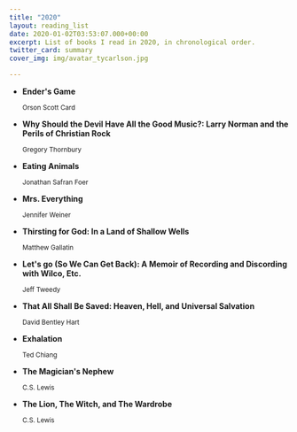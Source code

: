 ```yaml
---
title: "2020"
layout: reading_list
date: 2020-01-02T03:53:07.000+00:00
excerpt: List of books I read in 2020, in chronological order.
twitter_card: summary
cover_img: img/avatar_tycarlson.jpg

---
```

- **Ender's Game**
  <div><small>Orson Scott  Card</small></div>

- **Why Should the Devil Have All the Good Music?: Larry Norman and the Perils of Christian Rock**
  <div><small>Gregory Thornbury</small></div>

- **Eating Animals**
  <div><small>Jonathan Safran Foer</small></div>

- **Mrs. Everything**
  <div><small>Jennifer Weiner</small></div>

- **Thirsting for God: In a Land of Shallow Wells**
  <div><small>Matthew Gallatin</small></div>

- **Let's go (So We Can Get Back): A Memoir of Recording and Discording with Wilco, Etc.**
  <div><small>Jeff Tweedy</small></div>
  
- **That All Shall Be Saved: Heaven, Hell, and Universal Salvation**
  <div><small>David Bentley Hart</small></div>
 
- **Exhalation**
  <div><small>Ted Chiang</small></div>
  
- **The Magician's Nephew**
  <div><small>C.S. Lewis</small></div>
  
- **The Lion, The Witch, and The Wardrobe**
  <div><small>C.S. Lewis</small></div>